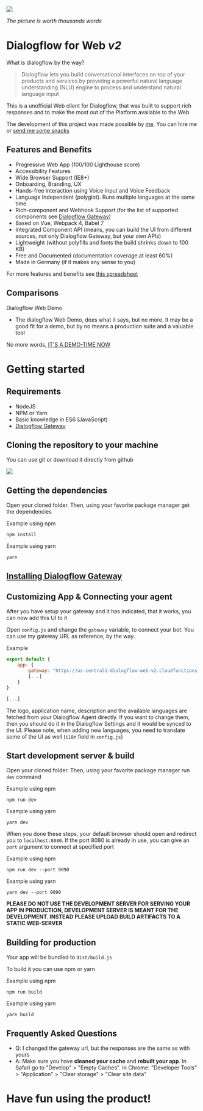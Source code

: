 ![](https://i.imgur.com/J8aTIwt.png)

*The picture is worth thousands words*

# Dialogflow for Web *v2*

What is dialogflow by the way?

> Dialogflow lets you build conversational interfaces on top of your products and services by providing a powerful natural language understanding (NLU) engine to process and understand natural language input

This is a unofficial Web client for Dialogflow, that was built to support rich responses and to make the most out of the Platform available to the Web

The development of this project was made possible by [me](https://linkedin.com/in/mishushakov). You can hire me or [send me some snacks](https://paypal.me/mishushakov)

## Features and Benefits

- Progressive Web App (100/100 Lighthouse score)
- Accessibility Features
- Wide Browser Support (IE8+)
- Onboarding, Branding, UX
- Hands-free interaction using Voice Input and Voice Feedback
- Language Independent (polyglot). Runs multiple languages at the same time
- Rich-component and Webhook Support (for the list of supported components see [Dialogflow Gateway](https://i.ushakov.co/dialogflow-gateway))
- Based on Vue, Webpack 4, Babel 7
- Integrated Component API (means, you can build the UI from different sources, not only Dialogflow Gateway, but your own APIs)
- Lightweight (without polyfills and fonts the build shrinks down to 100 KB)
- Free and Documented (documentation coverage at least 60%)
- Made in Germany (if it makes any sense to you)

For more features and benefits see [this spreadsheet](https://docs.google.com/spreadsheets/d/1Pfpt1JxwlqIxD646p4LVX4okKKVtfvYMBJmPvsUhfgM/edit?usp=sharing)

## Comparisons

Dialogflow Web Demo

- The dialogflow Web Demo, does what it says, but no more. It may be a good fit for a demo, but by no means a production suite and a valuable tool

No more words, [IT'S A DEMO-TIME NOW](https://i.ushakov.co/dialogflow-web-v2)

# Getting started

## Requirements
- NodeJS
- NPM or Yarn
- Basic knowledge in ES6 (JavaScript)
- [Dialogflow Gateway](https://i.ushakov.co/dialogflow-gateway)

## Cloning the repository to your machine

You can use git or download it directly from github

![](https://imgur.com/bpHE9K6.png)

## Getting the dependencies
Open your cloned folder. Then, using your favorite package manager get the dependencies

Example using npm

`npm install`

Example using yarn

`yarn`

## [Installing Dialogflow Gateway](https://i.ushakov.co/dialogflow-gateway)

## Customizing App & Connecting your agent

After you have setup your gateway and it has indicated, that it works, you can now add this UI to it

Open `config.js` and change the `gateway` variable, to connect your bot. You can use my gateway URL as reference, by the way.

Example

```js
export default {
    app: {
        gateway: "https://us-central1-dialogflow-web-v2.cloudfunctions.net/gateway"
        [...]
    }
}

[...]
```

The logo, application name, description and the available languages are fetched from your Dialogflow Agent directly. If you want to change them, then you should do it in the Dialogflow Settings and it would be synced to the UI. Please note, when adding new languages, you need to translate some of the UI as well (`i18n` field in `config.js`)

## Start development server & build

Open your cloned folder. Then, using your favorite package manager run `dev` command

Example using npm

`npm run dev`

Example using yarn

`yarn dev`

When you done these steps, your default browser should open and redirect you to `localhost:8080`. If the port 8080 is already in use, you can give an `port` argument to connect at specified port

Example using npm

`npm run dev --port 9090`

Example using yarn

`yarn dev --port 9090`

**PLEASE DO NOT USE THE DEVELOPMENT SERVER FOR SERVING YOUR APP IN PRODUCTION, DEVELOPMENT SERVER IS MEANT FOR THE DEVELOPMENT. INSTEAD PLEASE UPLOAD BUILD ARTIFACTS TO A STATIC WEB-SERVER**

## Building for production

Your app will be bundled to `dist/build.js`

To build it you can use npm or yarn

Example using npm

`npm run build`

Example using yarn

`yarn build`

## Frequently Asked Questions

- Q: I changed the gateway url, but the responses are the same as with yours
- A: Make sure you have **cleaned your cache** and **rebuilt your app**. In Safari go to "Develop" > "Empty Caches". In Chrome: "Developer Tools" > "Application" > "Clear storage" > "Clear site data"

# Have fun using the product!